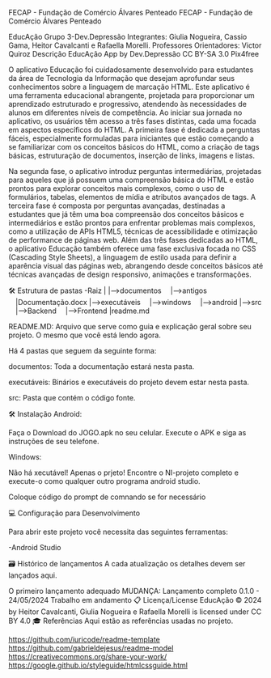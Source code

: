 FECAP - Fundação de Comércio Álvares Penteado
FECAP - Fundação de Comércio Álvares Penteado

EducAção
Grupo 3-Dev.Depressão
Integrantes: Giulia Nogueira, Cassio Gama, Heitor Cavalcanti e Rafaella Morelli.
Professores Orientadores: Victor Quiroz
Descrição
EducAção App by Dev.Depressão CC BY-SA 3.0 Pix4free

O aplicativo Educação foi cuidadosamente desenvolvido para estudantes da área de Tecnologia da Informação que desejam aprofundar seus conhecimentos sobre a linguagem de marcação HTML. Este aplicativo é uma ferramenta educacional abrangente, projetada para proporcionar um aprendizado estruturado e progressivo, atendendo às necessidades de alunos em diferentes níveis de competência. Ao iniciar sua jornada no aplicativo, os usuários têm acesso a três fases distintas, cada uma focada em aspectos específicos do HTML. A primeira fase é dedicada a perguntas fáceis, especialmente formuladas para iniciantes que estão começando a se familiarizar com os conceitos básicos do HTML, como a criação de tags básicas, estruturação de documentos, inserção de links, imagens e listas.

Na segunda fase, o aplicativo introduz perguntas intermediárias, projetadas para aqueles que já possuem uma compreensão básica do HTML e estão prontos para explorar conceitos mais complexos, como o uso de formulários, tabelas, elementos de mídia e atributos avançados de tags. A terceira fase é composta por perguntas avançadas, destinadas a estudantes que já têm uma boa compreensão dos conceitos básicos e intermediários e estão prontos para enfrentar problemas mais complexos, como a utilização de APIs HTML5, técnicas de acessibilidade e otimização de performance de páginas web. Além das três fases dedicadas ao HTML, o aplicativo Educação também oferece uma fase exclusiva focada no CSS (Cascading Style Sheets), a linguagem de estilo usada para definir a aparência visual das páginas web, abrangendo desde conceitos básicos até técnicas avançadas de design responsivo, animações e transformações.


🛠 Estrutura de pastas
-Raiz
|
|-->documentos
 |-->antigos
 |Documentação.docx
|-->executáveis
 |-->windows
 |-->android
|-->src
 |-->Backend
 |-->Frontend
|readme.md

README.MD: Arquivo que serve como guia e explicação geral sobre seu projeto. O mesmo que você está lendo agora.

Há 4 pastas que seguem da seguinte forma:

documentos: Toda a documentação estará nesta pasta.

executáveis: Binários e executáveis do projeto devem estar nesta pasta.


src: Pasta que contém o código fonte.

🛠 Instalação
Android:

Faça o Download do JOGO.apk no seu celular. Execute o APK e siga as instruções de seu telefone.

Windows:

Não há xecutável! Apenas o prjeto! Encontre o NI-projeto completo e execute-o como qualquer outro programa android studio.

Coloque código do prompt de comnando se for necessário

💻 Configuração para Desenvolvimento


Para abrir este projeto você necessita das seguintes ferramentas:

-Android Studio

🗃 Histórico de lançamentos
A cada atualização os detalhes devem ser lançados aqui.


O primeiro lançamento adequado
MUDANÇA: Lançamento completo
0.1.0 - 24/05/2024
Trabalho em andamento
📋 Licença/License
EducAção © 2024 by Heitor Cavalcanti, Giulia Nogueira e Rafaella Morelli is licensed under CC BY 4.0 
🎓 Referências
Aqui estão as referências usadas no projeto.

https://github.com/iuricode/readme-template
https://github.com/gabrieldejesus/readme-model
https://creativecommons.org/share-your-work/
https://google.github.io/styleguide/htmlcssguide.html

